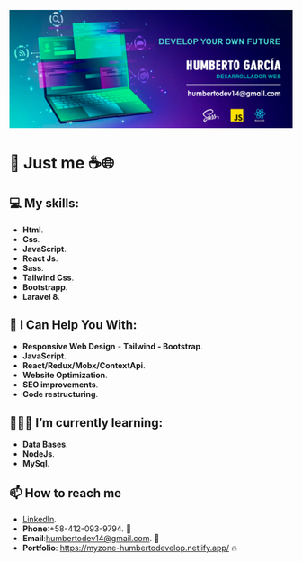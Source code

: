 ![myBanner](https://github.com/HumbertoDevelop/HumbertoDevelop/blob/main/humberto.png)
# 👋 Just me ☕🌐

## 💻 My skills: 
 * **Html**.
 * **Css**.
 * **JavaScript**.
 * **React Js**.
 * **Sass**.
 * **Tailwind Css**.
 * **Bootstrapp**.
 * **Laravel 8**.
## 🌟 I Can Help You With:
 * **Responsive Web Design** - **Tailwind - Bootstrap**.
 * **JavaScript**.
 * **React/Redux/Mobx/ContextApi**.
 * **Website Optimization**.
 * **SEO improvements**.
 * **Code restructuring**.
## 👨🏽‍💻 I’m currently learning:
 * **Data Bases**.
 * **NodeJs**. 
 * **MySql**.
## 📫 How to reach me 
 * [LinkedIn](https://www.linkedin.com/mwlite/in/humberto-garcia).
 * **Phone**:+58-412-093-9794. 📱
 * **Email**:humbertodev14@gmail.com. 📨
 * **Portfolio**: https://myzone-humbertodevelop.netlify.app/ 🔥
